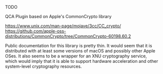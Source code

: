 TODO

QCA Plugin based on Apple's CommonCrypto library

https://www.unix.com/man-page/mojave/3cc/CC_crypto/
https://github.com/apple-oss-distributions/CommonCrypto/tree/CommonCrypto-60198.60.2

Public documentation for this library is pretty thin. It would seem that it is 
distributed with at least some versions of macOS and possibly other Apple OSes.
It also seems to be a wrapper for an XNU cryptography service, which would 
imply that it is able to support hardware acceleration and other system-level
cryptography resources.
